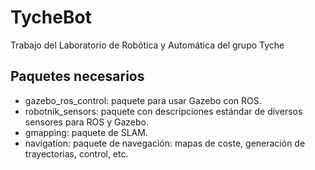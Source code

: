 # TycheBot
Trabajo del Laboratorio de Robótica y Automática del grupo Tyche

## Paquetes necesarios
- gazebo_ros_control: paquete para usar Gazebo con ROS.
- robotnik_sensors: paquete con descripciones estándar de diversos sensores para ROS y Gazebo.
- gmapping: paquete de SLAM.
- navigation: paquete de navegación: mapas de coste, generación de trayectorias, control, etc.
